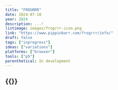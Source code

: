 ```yaml
---
title: "FROGRRR"
date: 2024-07-10
year: 2024
description: ...!
listimage: images/frogrrr-icon.png
link: "https://www.pippinbarr.com/frogrrr/info/"
draft: false
tags: ["inprogress"]
ideas: ["variations"]
platforms: ["browser"]
tools: ["p5"]
parenthetical: In development
---
```


## {{<param title >}}
